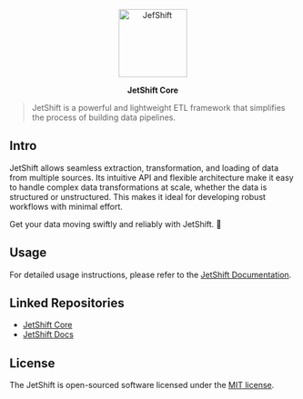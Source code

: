 <p align="center">
  <a href="https://github.com/mdobydullah/jetshift-core">
    <img src="https://cdn.shouts.dev/media/435/jetshift-github.png" alt="JefShift" width="120">
  </a>
</p>

<p align="center">
<strong>JetShift Core</strong>
</p>

> JetShift is a powerful and lightweight ETL framework that simplifies the process of building data pipelines.

## Intro

JetShift allows seamless extraction, transformation, and loading of data from multiple sources. Its intuitive API and flexible architecture make it easy to handle complex data transformations at scale, whether the data is structured or unstructured. This makes it ideal for developing robust workflows with minimal effort.

Get your data moving swiftly and reliably with JetShift. 🚀

## Usage

For detailed usage instructions, please refer to the [JetShift Documentation](https://jetshift.vercel.app).

## Linked Repositories

- [JetShift Core](https://github.com/jetshift/core)
- [JetShift Docs](https://github.com/jetshift/docs)

## License

The JetShift is open-sourced software licensed under the [MIT license](https://github.com/mdobydullah/jetshift/blob/master/LICENSE).
